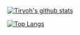 [![Tiryoh's github stats](https://github-readme-stats.vercel.app/api?username=tea-13&theme=tokyonight&show_icons=true)](https://github.com/Tiryoh/Tiryoh)

[![Top Langs](https://github-readme-stats.vercel.app/api/top-langs/?username=tea-13&hide=Processing)](https://github.com/anuraghazra/github-readme-stats)


<!--
**tea-13/tea-13** is a ✨ _special_ ✨ repository because its `README.md` (this file) appears on your GitHub profile.

Here are some ideas to get you started:

- 🔭 I’m currently working on ...
- 🌱 I’m currently learning ...
- 👯 I’m looking to collaborate on ...
- 🤔 I’m looking for help with ...
- 💬 Ask me about ...
- 📫 How to reach me: ...
- 😄 Pronouns: ...
- ⚡ Fun fact: ...
-->
